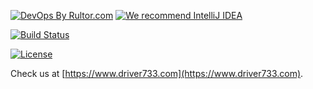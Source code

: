 [![DevOps By Rultor.com](http://www.rultor.com/b/driver733/blog)](http://www.rultor.com/p/driver733/blog)
[![We recommend IntelliJ IDEA](http://www.elegantobjects.org/intellij-idea.svg)](https://www.jetbrains.com/idea/)

[![Build Status](https://travis-ci.org/driver733/blog.svg?branch=master)](https://travis-ci.org/driver733/blog)

[![License](https://img.shields.io/badge/license-MIT-green.svg)](https://github.com/driver733/blog/blob/master/LICENSE.txt)

Check us at [https://www.driver733.com](https://www.driver733.com).
